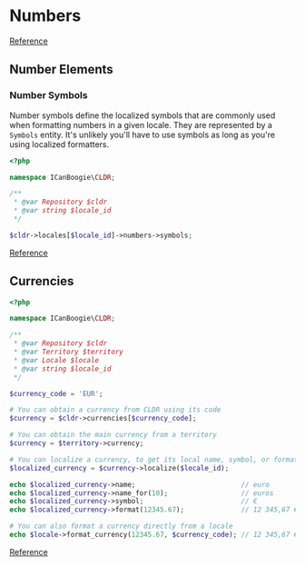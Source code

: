 # Numbers

[Reference](https://www.unicode.org/reports/tr35/tr35-66/tr35-numbers.html)

<!-- ## Numbering Systems -->

## Number Elements

<!--

### Default Numbering System

### Other Numbering Systems

-->

### Number Symbols

Number symbols define the localized symbols that are commonly used when formatting numbers in a
given locale. They are represented by a `Symbols` entity. It's unlikely you'll have to use symbols
as long as you're using localized formatters.

```php
<?php

namespace ICanBoogie\CLDR;

/**
 * @var Repository $cldr
 * @var string $locale_id
 */

$cldr->locales[$locale_id]->numbers->symbols;
```

[Reference](https://www.unicode.org/reports/tr35/tr35-66/tr35-numbers.html#Numbering_Systems)

<!--

### Number Formats

#### Compact Number Formats

#### Currency Formats

### Miscellaneous Patterns

### Minimal Pairs

## Number Format Patterns

-->

## Currencies

```php
<?php

namespace ICanBoogie\CLDR;

/**
 * @var Repository $cldr
 * @var Territory $territory
 * @var Locale $locale
 * @var string $locale_id
 */

$currency_code = 'EUR';

# You can obtain a currency from CLDR using its code
$currency = $cldr->currencies[$currency_code];

# You can obtain the main currency from a territory
$currency = $territory->currency;

# You can localize a currency, to get its local name, symbol, or format a number
$localized_currency = $currency->localize($locale_id);

echo $localized_currency->name;                          // euro
echo $localized_currency->name_for(10);                  // euros
echo $localized_currency->symbol;                        // €
echo $localized_currency->format(12345.67);              // 12 345,67 €

# You can also format a currency directly from a locale
echo $locale->format_currency(12345.67, $currency_code); // 12 345,67 €
```

[Reference](https://www.unicode.org/reports/tr35/tr35-66/tr35-numbers.html#Currencies)

<!--

## Language Plural Rules

## Rule-Based Number Formatting

## Parsing Numbers

## Number Range Formatting

-->
